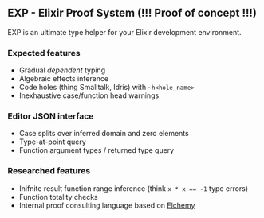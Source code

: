 ## EXP - Elixir Proof System (!!! Proof of concept !!!)

EXP is an ultimate type helper for your Elixir development environment.

### Expected features
- Gradual *dependent* typing
- Algebraic effects inference
- Code holes (thing Smalltalk, Idris) with `~h<hole_name>`
- Inexhaustive case/function head warnings

### Editor JSON interface
- Case splits over inferred domain and zero elements
- Type-at-point query
- Function argument types / returned type query

### Researched features
- Inifnite result function range inference (think `x * x == -1` type errors)
- Function totality checks
- Internal proof consulting language based on [Elchemy](http://github.com/wende/elchemy)
